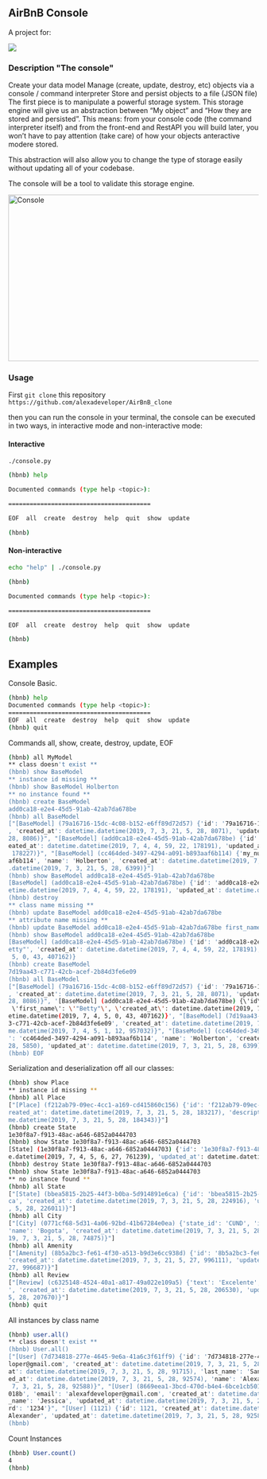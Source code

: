 ## AirBnB Console

A project for:

<img src="https://www.holbertonschool.com/holberton-logo-twitter-card.png">

### Description "The console"

Create your data model 
Manage (create, update, destroy, etc) objects via a console / command interpreter 
Store and persist objects to a file (JSON file)
The first piece is to manipulate a powerful storage system. This storage engine will give us an abstraction between “My object” and “How they are stored and persisted”. This means: from your console code (the command interpreter itself) and from the front-end and RestAPI you will build later, you won’t have to pay attention (take care) of how your objects anteractive modere stored.

This abstraction will also allow you to change the type of storage easily without updating all of your codebase.

The console will be a tool to validate this storage engine.

<p><img src="https://s3.amazonaws.com/intranet-projects-files/concepts/74/hbnb_step0.png" alt="Console" width="629" height="335"></p>

### Usage

First `git clone` this repository `https://github.com/alexadeveloper/AirBnB_clone` 

then you can run the console in your terminal, the console can be executed in two ways, in interactive mode and non-interactive mode:

#### Interactive 

```sh
./console.py

(hbnb) help

Documented commands (type help <topic>):

========================================

EOF  all  create  destroy  help  quit  show  update

(hbnb) 
```
#### Non-interactive

```sh
echo "help" | ./console.py

(hbnb)

Documented commands (type help <topic>):

========================================

EOF  all  create  destroy  help  quit  show  update

(hbnb) 
```

## Examples

Console Basic.
```sh
(hbnb) help
Documented commands (type help <topic>):
========================================
EOF  all  create  destroy  help  quit  show  update
(hbnb) quit
```
Commands all, show, create, destroy, update, EOF
```sh
(hbnb) all MyModel
** class doesn't exist **
(hbnb) show BaseModel
** instance id missing **
(hbnb) show BaseModel Holberton
** no instance found **
(hbnb) create BaseModel
add0ca18-e2e4-45d5-91ab-42ab7da678be
(hbnb) all BaseModel
["[BaseModel] (79a16716-15dc-4c08-b152-e6ff89d72d57) {'id': '79a16716-15dc-4c08-b152-e6ff89d72d57', 'name': 'Devon'
, 'created_at': datetime.datetime(2019, 7, 3, 21, 5, 28, 8071), 'updated_at': datetime.datetime(2019, 7, 3, 21, 5, 
28, 8086)}", "[BaseModel] (add0ca18-e2e4-45d5-91ab-42ab7da678be) {'id': 'add0ca18-e2e4-45d5-91ab-42ab7da678be', 'cr
eated_at': datetime.datetime(2019, 7, 4, 4, 59, 22, 178191), 'updated_at': datetime.datetime(2019, 7, 4, 4, 59, 22,
 178227)}", "[BaseModel] (cc464ded-3497-4294-a091-b893aaf6b114) {'my_num': 89, 'id': 'cc464ded-3497-4294-a091-b893a
af6b114', 'name': 'Holberton', 'created_at': datetime.datetime(2019, 7, 3, 21, 5, 28, 5850), 'updated_at': datetime
.datetime(2019, 7, 3, 21, 5, 28, 6399)}"]
(hbnb) show BaseModel add0ca18-e2e4-45d5-91ab-42ab7da678be
[BaseModel] (add0ca18-e2e4-45d5-91ab-42ab7da678be) {'id': 'add0ca18-e2e4-45d5-91ab-42ab7da678be', 'created_at': dat
etime.datetime(2019, 7, 4, 4, 59, 22, 178191), 'updated_at': datetime.datetime(2019, 7, 4, 4, 59, 22, 178227)}
(hbnb) destroy
** class name missing **
(hbnb) update BaseModel add0ca18-e2e4-45d5-91ab-42ab7da678be
** attribute name missing **
(hbnb) update BaseModel add0ca18-e2e4-45d5-91ab-42ab7da678be first_name "Betty"
(hbnb) show BaseModel add0ca18-e2e4-45d5-91ab-42ab7da678be
[BaseModel] (add0ca18-e2e4-45d5-91ab-42ab7da678be) {'id': 'add0ca18-e2e4-45d5-91ab-42ab7da678be', 'first_name': '"B
etty"', 'created_at': datetime.datetime(2019, 7, 4, 4, 59, 22, 178191), 'updated_at': datetime.datetime(2019, 7, 4,
 5, 0, 43, 407162)}
(hbnb) create BaseModel
7d19aa43-c771-42cb-acef-2b84d3fe6e09
(hbnb) all BaseModel
["[BaseModel] (79a16716-15dc-4c08-b152-e6ff89d72d57) {'id': '79a16716-15dc-4c08-b152-e6ff89d72d57', 'name': 'Devon'
, 'created_at': datetime.datetime(2019, 7, 3, 21, 5, 28, 8071), 'updated_at': datetime.datetime(2019, 7, 3, 21, 5, 
28, 8086)}", '[BaseModel] (add0ca18-e2e4-45d5-91ab-42ab7da678be) {\'id\': \'add0ca18-e2e4-45d5-91ab-42ab7da678be\',
 \'first_name\': \'"Betty"\', \'created_at\': datetime.datetime(2019, 7, 4, 4, 59, 22, 178191), \'updated_at\': dat
etime.datetime(2019, 7, 4, 5, 0, 43, 407162)}', "[BaseModel] (7d19aa43-c771-42cb-acef-2b84d3fe6e09) {'id': '7d19aa4
3-c771-42cb-acef-2b84d3fe6e09', 'created_at': datetime.datetime(2019, 7, 4, 5, 1, 12, 956992), 'updated_at': dateti
me.datetime(2019, 7, 4, 5, 1, 12, 957032)}", "[BaseModel] (cc464ded-3497-4294-a091-b893aaf6b114) {'my_num': 89, 'id
': 'cc464ded-3497-4294-a091-b893aaf6b114', 'name': 'Holberton', 'created_at': datetime.datetime(2019, 7, 3, 21, 5, 
28, 5850), 'updated_at': datetime.datetime(2019, 7, 3, 21, 5, 28, 6399)}"]
(hbnb) EOF
```
Serialization and deserialization off all our classes:
```sh
(hbnb) show Place
** instance id missing **
(hbnb) all Place
["[Place] (f212ab79-09ec-4cc1-a169-cd415860c156) {'id': 'f212ab79-09ec-4cc1-a169-cd415860c156', 'name': 'Hotel', 'c
reated_at': datetime.datetime(2019, 7, 3, 21, 5, 28, 183217), 'description': 'El mejor lugar', 'updated_at': dateti
me.datetime(2019, 7, 3, 21, 5, 28, 184343)}"]
(hbnb) create State
1e30f8a7-f913-48ac-a646-6852a0444703
(hbnb) show State 1e30f8a7-f913-48ac-a646-6852a0444703
[State] (1e30f8a7-f913-48ac-a646-6852a0444703) {'id': '1e30f8a7-f913-48ac-a646-6852a0444703', 'created_at': datetim
e.datetime(2019, 7, 4, 5, 6, 27, 761239), 'updated_at': datetime.datetime(2019, 7, 4, 5, 6, 27, 761274)}
(hbnb) destroy State 1e30f8a7-f913-48ac-a646-6852a0444703
(hbnb) show State 1e30f8a7-f913-48ac-a646-6852a0444703
** no instance found **
(hbnb) all State
["[State] (bbea5815-2b25-44f3-b0ba-5d914891e6ca) {'id': 'bbea5815-2b25-44f3-b0ba-5d914891e6ca', 'name': 'Cundinamar
ca', 'created_at': datetime.datetime(2019, 7, 3, 21, 5, 28, 224916), 'updated_at': datetime.datetime(2019, 7, 3, 21
, 5, 28, 226011)}"]
(hbnb) all City
["[City] (0771cf68-5d31-4a06-92bd-41b67284e0ea) {'state_id': 'CUND', 'id': '0771cf68-5d31-4a06-92bd-41b67284e0ea', 
'name': 'Bogota', 'created_at': datetime.datetime(2019, 7, 3, 21, 5, 28, 73820), 'updated_at': datetime.datetime(20
19, 7, 3, 21, 5, 28, 74875)}"]
(hbnb) all Amenity
["[Amenity] (8b5a2bc3-fe61-4f30-a513-b9d3e6cc938d) {'id': '8b5a2bc3-fe61-4f30-a513-b9d3e6cc938d', 'name': 'Buena', 
'created_at': datetime.datetime(2019, 7, 3, 21, 5, 27, 996111), 'updated_at': datetime.datetime(2019, 7, 3, 21, 5, 
27, 996687)}"]
(hbnb) all Review
["[Review] (c6325148-4524-40a1-a817-49a022e109a5) {'text': 'Excelente', 'id': 'c6325148-4524-40a1-a817-49a022e109a5
', 'created_at': datetime.datetime(2019, 7, 3, 21, 5, 28, 206530), 'updated_at': datetime.datetime(2019, 7, 3, 21, 
5, 28, 207670)}"]
(hbnb) quit
```
All instances by class name
```sh
(hbnb) user.all()
** class doesn't exist **
(hbnb) User.all()
["[User] (7d734818-277e-4645-9e6a-41a6c3f61ff9) {'id': '7d734818-277e-4645-9e6a-41a6c3f61ff9', 'email': 'alexafdeve
loper@gmail.com', 'created_at': datetime.datetime(2019, 7, 3, 21, 5, 28, 91697), 'first_name': 'Jessica', 'updated_
at': datetime.datetime(2019, 7, 3, 21, 5, 28, 91715), 'last_name': 'Sandoval'}", "[User] (1121) {'id': 1121, 'creat
ed_at': datetime.datetime(2019, 7, 3, 21, 5, 28, 92574), 'name': 'Alexander', 'updated_at': datetime.datetime(2019,
 7, 3, 21, 5, 28, 92588)}", "[User] (8669eea1-3bcd-470d-b4e4-6bce1cb5018b) {'id': '8669eea1-3bcd-470d-b4e4-6bce1cb5
018b', 'email': 'alexafdeveloper@gmail.com', 'created_at': datetime.datetime(2019, 7, 3, 21, 5, 28, 243808), 'first
_name': 'Jessica', 'updated_at': datetime.datetime(2019, 7, 3, 21, 5, 28, 244927), 'last_name': 'Sandoval', 'passwo
rd': '1234'}", "[User] (1121) {'id': 1121, 'created_at': datetime.datetime(2019, 7, 3, 21, 5, 28, 92574), 'name': '
Alexander', 'updated_at': datetime.datetime(2019, 7, 3, 21, 5, 28, 92588)}"]
(hbnb) 
```

Count Instances 
```sh
(hbnb) User.count()
4
(hbnb)
```
